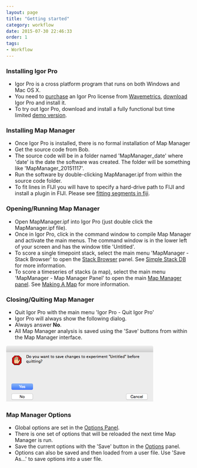 ```yaml
---
layout: page
title: "Getting started"
category: workflow
date: 2015-07-30 22:46:33
order: 1
tags:
- Workflow
---
```


### Installing Igor Pro

 - Igor Pro is a cross platform program that runs on both Windows and Mac OS X.
 - You need to [purchase][2] an Igor Pro license from [Wavemetrics][1], [download][3] Igor Pro and install it.
 - To try out Igor Pro, download and install a fully functional but time limited [demo version][4].

### Installing Map Manager

 - Once Igor Pro is installed, there is no formal installation of Map Manager
 - Get the source code from Bob.
 - The source code will be in a folder named 'MapManager_date' where 'date' is the date the software was created. The folder will be something like 'MapManager_20151117'.
 - Run the software by double-clicking MapManager.ipf from within the source code folder.
 - To fit lines in FIJI you will have to specify a hard-drive path to FIJI and install a plugin in FIJI. Please see [fitting segments in fiji][7].
 
### Opening/Running Map Manager

 - Open MapManager.ipf into Igor Pro (just double click the MapManager.ipf file).
 - Once in Igor Pro, click in the command window to compile Map Manager and activate the main menus. The command window is in the lower left of your screen and has the window title 'Untitled'.
 - To score a single timepoint stack, select the main menu 'MapManager - Stack Browser' to open the [Stack Browser][6] panel. See [Simple Stack DB][10] for more information.
 - To score a timeseries of stacks (a map), select the main menu 'MapManager - Map Manager Panel' to open the main [Map Manager panel][5]. See [Making A Map][11] for more information.

### Closing/Quiting Map Manager

 - Quit Igor Pro with the main menu 'Igor Pro - Quit Igor Pro'
 - Igor Pro will always show the following dialog.
 - Always answer **No**.
 - All Map Manager analysis is saved using the 'Save' buttons from within the Map Manager interface.
<div class="print-page-break"></div>
<IMG class="img-float-left" SRC="images/mm3/quit-igor.png" WIDTH="400">
<div class="print-page-break"></div>

### Map Manager Options

 - Global options are set in the [Options Panel][9].
 - There is one set of options that will be reloaded the next time Map Manager is run.
 - Save the current options with the 'Save' button in the [Options][9] panel.
 - Options can also be saved and then loaded from a user file. Use 'Save As...' to save options into a user file.


[1]: https://www.wavemetrics.com/index.html
[2]: https://www.wavemetrics.com/order/order1.php?type=Academic
[3]: https://www.wavemetrics.com/support/versions.htm
[4]: https://www.wavemetrics.com/support/demos.htm
[5]: /mapmanager/main-panel/
[6]: /mapmanager/stack-browser/
[7]: /mapmanager/fitting-segments-in-fiji/
[8]: /mapmanager/user-files/
[9]: /mapmanager/stackdb-options-panel/
[10]: /mapmanager/simple-stack-db/
[11]: /mapmanager/making-a-map/

